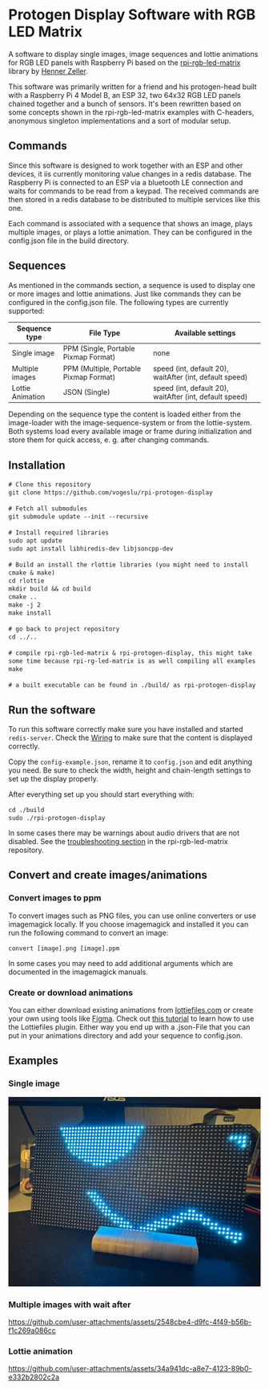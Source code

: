 # Protogen Display Software with RGB LED Matrix

A software to display single images, image sequences and lottie animations for RGB LED panels with Raspberry Pi based on the [rpi-rgb-led-matrix](https://github.com/hzeller/rpi-rgb-led-matrix) library by [Henner Zeller](https://github.com/hzeller).

This software was primarily written for a friend and his protogen-head built with a Raspberry Pi 4 Model B, an ESP 32, two 64x32 RGB LED panels chained together and a bunch of sensors. It's been rewritten based on some concepts shown in the rpi-rgb-led-matrix examples with C-headers, anonymous singleton implementations and a sort of modular setup.

## Commands

Since this software is designed to work together with an ESP and other devices, it iis currently monitoring value changes in a redis database. The Raspberry Pi is connected to an ESP via a bluetooth LE connection and waits for commands to be read from a keypad. The received commands are then stored in a redis database to be distributed to multiple services like this one.

Each command is associated with a sequence that shows an image, plays multiple images, or plays a lottie animation. They can be configured in the config.json file in the build directory.

## Sequences

As mentioned in the commands section, a sequence is used to display one or more images and lottie animations. Just like commands they can be configured in the config.json file. The following types are currently supported:

| Sequence type | File Type | Available settings |
| ------------- | --------- | ------------------ |
| Single image | PPM (Single, Portable Pixmap Format) | none |
| Multiple images | PPM (Multiple, Portable Pixmap Format) | speed (int, default 20), waitAfter (int, default speed) |
| Lottie Animation | JSON (Single) | speed (int, default 20), waitAfter (int, default speed) |

Depending on the sequence type the content is loaded either from the image-loader with the image-sequence-system or from the lottie-system. Both systems load every available image or frame during initialization and store them for quick access, e. g. after changing commands.


## Installation

```
# Clone this repository
git clone https://github.com/vogeslu/rpi-protogen-display

# Fetch all submodules
git submodule update --init --recursive

# Install required libraries
sudo apt update
sudo apt install libhiredis-dev libjsoncpp-dev

# Build an install the rlottie libraries (you might need to install cmake & make)
cd rlottie
mkdir build && cd build
cmake ..
make -j 2
make install

# go back to project repository
cd ../..

# compile rpi-rgb-led-matrix & rpi-protogen-display, this might take some time because rpi-rg-led-matrix is as well compiling all examples
make

# a built executable can be found in ./build/ as rpi-protogen-display
```

## Run the software

To run this software correctly make sure you have installed and started `redis-server`. Check the [Wiring](https://github.com/hzeller/rpi-rgb-led-matrix/blob/master/wiring.md) to make sure that the content is displayed correctly.

Copy the `config-example.json`, rename it to `config.json` and edit anything you need. Be sure to check the width, height and chain-length settings to set up the display properly.

After everything set up you should start everything with:

```
cd ./build
sudo ./rpi-protogen-display
```

In some cases there may be warnings about audio drivers that are not disabled. See the [troubleshooting section](https://github.com/hzeller/rpi-rgb-led-matrix?tab=readme-ov-file#troubleshooting) in the rpi-rgb-led-matrix repository.

## Convert and create images/animations

### Convert images to ppm

To convert images such as PNG files, you can use online converters or use imagemagick locally. If you choose imagemagick and installed it you can run the following command to convert an image:

```
convert [image].png [image].ppm
```

In some cases you may need to add additional arguments which are documented in the imagemagick manuals.

### Create or download animations

You can either download existing animations from [lottiefiles.com](https://lottiefiles.com/) or create your own using tools like [Figma](https://www.figma.com/). Check out [this tutorial](https://www.youtube.com/watch?v=ajfKecCyNOs) to learn how to use the Lottiefiles plugin. Either way you end up with a .json-File that you can put in your animations directory and add your sequence to config.json.

## Examples

### Single image

![Single Image](./.github/proto-image.jpg)

### Multiple images with wait after

https://github.com/user-attachments/assets/2548cbe4-d9fc-4f49-b56b-f1c269a086cc

### Lottie animation

https://github.com/user-attachments/assets/34a941dc-a8e7-4123-89b0-e332b2802c2a
